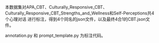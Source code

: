本数据集对APA_CBT、Culturally_Responsive_CBT、Culturally_Responsive_CBT_Strengths_and_Wellness和Self-Perceptions共4个心理对话
进行标注，得到4个同名的json文件，以及最终4合1的CBT.json文件。

annotation.py 和 prompt_template.py 为标注代码。